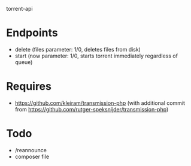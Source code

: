 torrent-api

# Endpoints
 - delete (files parameter: 1/0, deletes files from disk)
 - start (now parameter: 1/0, starts torrent immediately regardless of queue)

# Requires
 - https://github.com/kleiram/transmission-php (with additional commit from https://github.com/rutger-speksnijder/transmission-php)

# Todo
 - /reannounce
 - composer file
